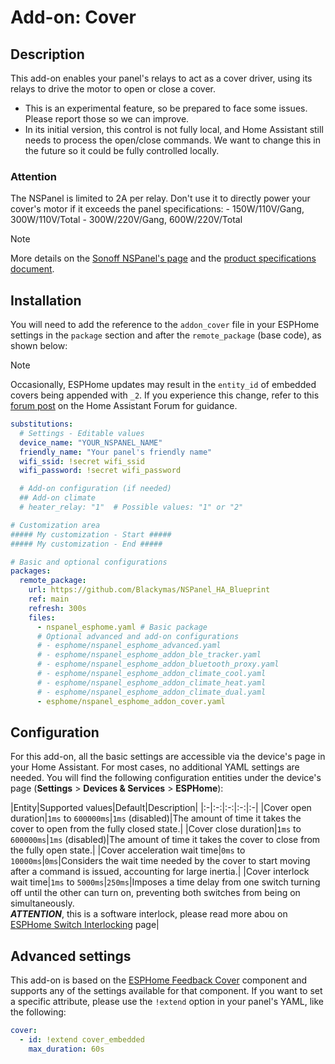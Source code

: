 # Add-on: Cover

## Description

This add-on enables your panel's relays to act as a cover driver,
using its relays to drive the motor to open or close a cover.

- This is an experimental feature, so be prepared to face some issues.
  Please report those so we can improve.
- In its initial version, this control is not fully local,
  and Home Assistant still needs to process the open/close commands.
  We want to change this in the future so it could be fully controlled locally.

### Attention
The NSPanel is limited to 2A per relay.
Don't use it to directly power your cover's motor if it exceeds the panel specifications:
    - 150W/110V/Gang, 300W/110V/Total
    - 300W/220V/Gang, 600W/220V/Total

> [!NOTE]
> More details on the [Sonoff NSPanel's page](https://sonoff.tech/product/central-control-panel/nspanel/)
> and the [product specifications document](https://sonoff.tech/wp-content/uploads/2021/11/%E4%BA%A7%E5%93%81%E5%8F%82%E6%95%B0%E8%A1%A8-NSPanel-20210831.pdf).

## Installation

You will need to add the reference to the `addon_cover` file in your ESPHome 
settings in the `package` section and after the `remote_package` (base code), 
as shown below:

> [!NOTE]
> Occasionally, ESPHome updates may result in the `entity_id` of embedded covers 
> being appended with `_2`. If you experience this change, refer to this [forum 
> post](https://community.home-assistant.io/t/esphome-devices-all-renamed-with-2-added/388146)
> on the Home Assistant Forum for guidance.

```yaml
substitutions:
  # Settings - Editable values
  device_name: "YOUR_NSPANEL_NAME"
  friendly_name: "Your panel's friendly name"
  wifi_ssid: !secret wifi_ssid
  wifi_password: !secret wifi_password

  # Add-on configuration (if needed)
  ## Add-on climate
  # heater_relay: "1"  # Possible values: "1" or "2"

# Customization area
##### My customization - Start #####
##### My customization - End #####

# Basic and optional configurations
packages:
  remote_package:
    url: https://github.com/Blackymas/NSPanel_HA_Blueprint
    ref: main
    refresh: 300s
    files:
      - nspanel_esphome.yaml # Basic package
      # Optional advanced and add-on configurations
      # - esphome/nspanel_esphome_advanced.yaml
      # - esphome/nspanel_esphome_addon_ble_tracker.yaml
      # - esphome/nspanel_esphome_addon_bluetooth_proxy.yaml
      # - esphome/nspanel_esphome_addon_climate_cool.yaml
      # - esphome/nspanel_esphome_addon_climate_heat.yaml
      # - esphome/nspanel_esphome_addon_climate_dual.yaml
      - esphome/nspanel_esphome_addon_cover.yaml
```

## Configuration

For this add-on, all the basic settings are accessible via the device's page in
your Home Assistant. For most cases, no additional YAML settings are needed.
You will find the following configuration entities under the device's page (**Settings** > **Devices & Services** > **ESPHome**):


<!-- markdownlint-disable MD013 MD033 -->
|Entity|Supported values|Default|Description|
|:-|:-:|:-:|:-:|:-|
|Cover open duration|`1ms` to `600000ms`|`1ms` (disabled)|The amount of time it takes the cover to open from the fully closed state.|
|Cover close duration|`1ms` to `600000ms`|`1ms` (disabled)|The amount of time it takes the cover to close from the fully open state.|
|Cover acceleration wait time|`0ms` to `10000ms`|`0ms`|Considers the wait time needed by the cover to start moving after a command is issued, accounting for large inertia.|
|Cover interlock wait time|`1ms` to `5000ms`|`250ms`|Imposes a time delay from one switch turning off until the other can turn on, preventing both switches from being on simultaneously.<br>***ATTENTION***, this is a software interlock, please read more abou on [ESPHome Switch Interlocking](https://esphome.io/components/switch/gpio.html#interlocking) page|
<!-- markdownlint-enable MD013 MD033 -->

## Advanced settings

This add-on is based on the [ESPHome Feedback Cover](https://esphome.io/components/cover/feedback.html) component and supports any of the settings available for that component.
If you want to set a specific attribute, please use the `!extend` option in your panel's YAML, like the following:

```yaml
cover:
  - id: !extend cover_embedded
    max_duration: 60s
```
